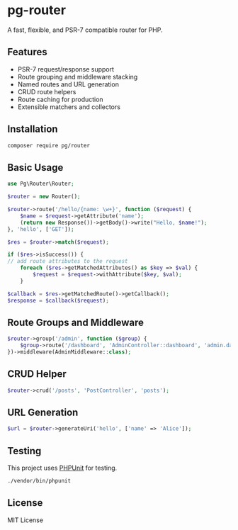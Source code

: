 # pg-router

A fast, flexible, and PSR-7 compatible router for PHP.

## Features

- PSR-7 request/response support
- Route grouping and middleware stacking
- Named routes and URL generation
- CRUD route helpers
- Route caching for production
- Extensible matchers and collectors

## Installation

```bash
composer require pg/router
```

## Basic Usage

```php
use Pg\Router\Router;

$router = new Router();

$router->route('/hello/{name: \w+}', function ($request) {
    $name = $request->getAttribute('name');
    (return new Response())->getBody()->write("Hello, $name!");
}, 'hello', ['GET']);

$res = $router->match($request);

if ($res->isSuccess()) {
// add route attributes to the request
    foreach ($res->getMatchedAttributes() as $key => $val) {
        $request = $request->withAttribute($key, $val);
    }

$callback = $res->getMatchedRoute()->getCallback();
$response = $callback($request);
```

## Route Groups and Middleware

```php
$router->group('/admin', function ($group) {
    $group->route('/dashboard', 'AdminController::dashboard', 'admin.dashboard', ['GET']);
})->middleware(AdminMiddleware::class);
```

## CRUD Helper

```php
$router->crud('/posts', 'PostController', 'posts');
```

## URL Generation

```php
$url = $router->generateUri('hello', ['name' => 'Alice']);
```

## Testing

This project uses [PHPUnit](https://phpunit.de/) for testing.

```bash
./vendor/bin/phpunit
```

## License

MIT License